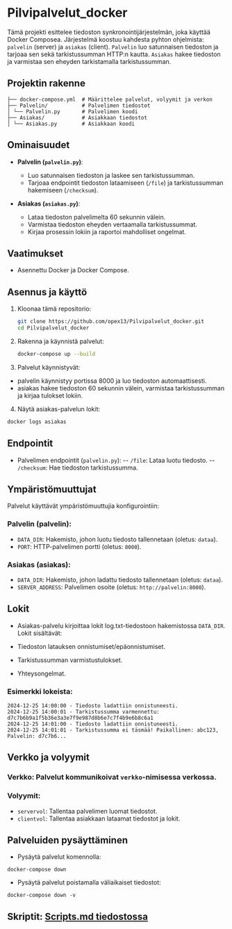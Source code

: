 # Pilvipalvelut_docker

Tämä projekti esittelee tiedoston synkronointijärjestelmän, joka käyttää Docker Composea. Järjestelmä koostuu kahdesta pyhton ohjelmista: `palvelin` (server) ja `asiakas` (client). `Palvelin` luo satunnaisen tiedoston ja tarjoaa sen sekä tarkistussumman HTTP:n kautta. `Asiakas` hakee tiedoston ja varmistaa sen eheyden tarkistamalla tarkistussumman.

## Projektin rakenne
```.
├── docker-compose.yml  # Määrittelee palvelut, volyymit ja verkon 
├── Palvelin/           # Palvelimen tiedostot 
│ └── Palvelin.py       # Palvelimen koodi 
├── Asiakas/            # Asiakkaan tiedostot 
│ └── Asiakas.py        # Asiakkaan koodi
```
## Ominaisuudet

- **Palvelin (`palvelin.py`)**:
  - Luo satunnaisen tiedoston ja laskee sen tarkistussumman.
  - Tarjoaa endpointit tiedoston lataamiseen (`/file`) ja tarkistussumman hakemiseen (`/checksum`).

- **Asiakas (`asiakas.py`)**:
  - Lataa tiedoston palvelimelta 60 sekunnin välein.
  - Varmistaa tiedoston eheyden vertaamalla tarkistussummat.
  - Kirjaa prosessin lokiin ja raportoi mahdolliset ongelmat.

## Vaatimukset

- Asennettu Docker ja Docker Compose.

## Asennus ja käyttö

1. Kloonaa tämä repositorio:
   ```bash
   git clone https://github.com/opex13/Pilvipalvelut_docker.git
   cd Pilvipalvelut_docker
2. Rakenna ja käynnistä palvelut:
   ```bash
   docker-compose up --build
3. Palvelut käynnistyvät:

- palvelin käynnistyy portissa 8000 ja luo tiedoston automaattisesti.
- asiakas hakee tiedoston 60 sekunnin välein, varmistaa tarkistussumman ja kirjaa tulokset lokiin.
4. Näytä asiakas-palvelun lokit:
```bash
docker logs asiakas
```
## Endpointit
- Palvelimen endpointit (`palvelin.py`):
-- `/file`: Lataa luotu tiedosto.
-- `/checksum`: Hae tiedoston tarkistussumma.

## Ympäristömuuttujat
Palvelut käyttävät ympäristömuuttujia konfigurointiin:

### Palvelin (palvelin):
- `DATA_DIR`: Hakemisto, johon luotu tiedosto tallennetaan (oletus: `dataa`).
- `PORT`: HTTP-palvelimen portti (oletus: `8000`).
### Asiakas (asiakas):
- `DATA_DIR`: Hakemisto, johon ladattu tiedosto tallennetaan (oletus: `dataa`).
- `SERVER_ADDRESS`: Palvelimen osoite (oletus: `http://palvelin:8000`).
## Lokit
- Asiakas-palvelu kirjoittaa lokit log.txt-tiedostoon hakemistossa `DATA_DIR`. Lokit sisältävät:

- Tiedoston latauksen onnistumiset/epäonnistumiset.
- Tarkistussumman varmistustulokset.
- Yhteysongelmat.
### Esimerkki lokeista:
```
2024-12-25 14:00:00 - Tiedosto ladattiin onnistuneesti.
2024-12-25 14:00:01 - Tarkistussumma varmennettu: d7c7b6b9a1f5b36e3a3e7f9e987d8b6e7c7f4b9e6b8c6a1
2024-12-25 14:01:00 - Tiedosto ladattiin onnistuneesti.
2024-12-25 14:01:01 - Tarkistussumma ei täsmää! Paikallinen: abc123, Palvelin: d7c7b6...
```

## Verkko ja volyymit
### Verkko: Palvelut kommunikoivat `verkko`-nimisessa verkossa.
### Volyymit:
- `servervol`: Tallentaa palvelimen luomat tiedostot.
- `clientvol`: Tallentaa asiakkaan lataamat tiedostot ja lokit.
## Palveluiden pysäyttäminen
- Pysäytä palvelut komennolla:
```
docker-compose down
```
- Pysäytä palvelut poistamalla väliaikaiset tiedostot:
```
docker-compose down -v
```

## Skriptit: [Scripts.md tiedostossa](https://github.com/opex13/Pilvipalvelut_docker/blob/main/scripts.md)